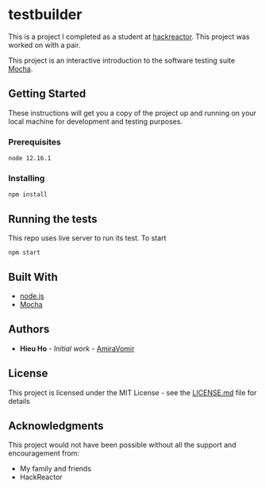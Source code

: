 # testbuilder
This is a project I completed as a student at [hackreactor](http://hackreactor.com). This project was worked on with a pair.

This project is an interactive introduction to the software testing suite [Mocha](https://mochajs.org/).

## Getting Started

These instructions will get you a copy of the project up and running on your local machine for development and testing purposes.

### Prerequisites

```
node 12.16.1
```

### Installing

```
npm install
```

## Running the tests

This repo uses live server to run its test. To start

```
npm start
```

## Built With

* [node.js](https://nodejs.org/en/)
* [Mocha](https://mochajs.org/)

## Authors

* **Hieu Ho** - *Initial work* - [AmiraVomir](https://github.com/AmiraVomir)

## License

This project is licensed under the MIT License - see the [LICENSE.md](LICENSE.md) file for details

## Acknowledgments

This project would not have been possible without all the support and encouragement from:

* My family and friends
* HackReactor
